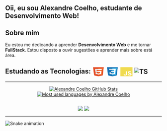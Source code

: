 ## Oii, eu sou Alexandre Coelho, estudante de Desenvolvimento Web!

 ## Sobre mim
 
 Eu estou me dedicando a aprender **Desenvolvimento Web** e me tornar **FullStack**. Estou disposto a ouvir sugestões e aprender mais sobre está área.

   ## Estudando as Tecnologias: <img align="center" alt="HTML" height="30" width="40" src="https://raw.githubusercontent.com/devicons/devicon/master/icons/html5/html5-original.svg"> <img align="center" alt="CSS" height="30" width="40" src="https://raw.githubusercontent.com/devicons/devicon/master/icons/css3/css3-original.svg"> <img align="center" alt="JS" height="30" width="40" src="https://raw.githubusercontent.com/devicons/devicon/master/icons/javascript/javascript-plain.svg"> <img align="center" alt="TS" height="30" width="40" src="https://cdn.jsdelivr.net/gh/devicons/devicon/icons/typescript/typescript-original.svg" /> 

 <hr>

 <div align="center">
 
  <a href="https://github.com/coelhoalexandre">
  <img height="160em" width="400em" src="https://github-readme-stats.vercel.app/api?username=coelhoalexandre&show_icons=true&theme=dracula&include_all_commits=false&count_private=true" alt="Alexandre Coelho GitHub Stats"/>
  <img height="160em" width="400em" src="https://github-readme-stats.vercel.app/api/top-langs/?username=coelhoalexandre&layout=compact&langs_count=6&theme=dracula" alt="Most used languages by Alexandre Coelho"/>
   
   ##
   
   <a align="right" href="" target="_blank"><img src="https://img.shields.io/badge/Discord-7289DA?style=for-the-badge&logo=discord&logoColor=white" target="_blank"></a> <a align="right" href="" target="_blank"><img src="https://img.shields.io/badge/-LinkedIn-%230077B5?style=for-the-badge&logo=linkedin&logoColor=white" target="_blank"></a>
   
</div>

<!--  ## Sobre mim
 
 Eu estou me dedicando a aprender **Desenvolvimento Web** e me tornar **FullStack**. Estou disposto a ouvir sugestões e aprender mais sobre está área.

   ## Estudando as Tecnologias: <img align="center" alt="HTML" height="30" width="40" src="https://raw.githubusercontent.com/devicons/devicon/master/icons/html5/html5-original.svg"> <img align="center" alt="CSS" height="30" width="40" src="https://raw.githubusercontent.com/devicons/devicon/master/icons/css3/css3-original.svg"> <img align="center" alt="JS" height="30" width="40" src="https://raw.githubusercontent.com/devicons/devicon/master/icons/javascript/javascript-plain.svg"> <img align="center" alt="TS" height="30" width="40" src="https://cdn.jsdelivr.net/gh/devicons/devicon/icons/typescript/typescript-original.svg" /> 

 <hr> -->
  
<!-- <a align="right" href="" target="_blank"><img src="https://img.shields.io/badge/Discord-7289DA?style=for-the-badge&logo=discord&logoColor=white" target="_blank"></a> <a align="right" href="" target="_blank"><img src="https://img.shields.io/badge/-LinkedIn-%230077B5?style=for-the-badge&logo=linkedin&logoColor=white" target="_blank"></a> -->

<hr>
 
 ![Snake animation](https://github.com/coelhoalexandre/coelhoalexandre/blob/output/github-contribution-grid-snake.svg)
